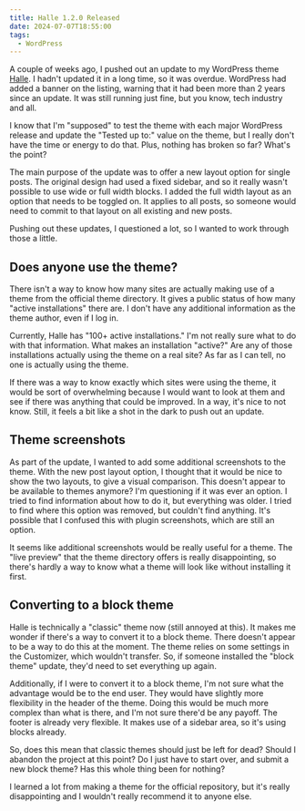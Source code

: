 ```yaml
---
title: Halle 1.2.0 Released
date: 2024-07-07T18:55:00
tags:
  - WordPress
---
```

A couple of weeks ago, I pushed out an update to my WordPress theme [Halle](https://wordpress.org/themes/halle). I hadn't updated it in a long time, so it was overdue. WordPress had added a banner on the listing, warning that it had been more than 2 years since an update. It was still running just fine, but you know, tech industry and all.

I know that I'm "supposed" to test the theme with each major WordPress release and update the "Tested up to:" value on the theme, but I really don't have the time or energy to do that. Plus, nothing has broken so far? What's the point?

The main purpose of the update was to offer a new layout option for single posts. The original design had used a fixed sidebar, and so it really wasn't possible to use wide or full width blocks. I added the full width layout as an option that needs to be toggled on. It applies to all posts, so someone would need to commit to that layout on all existing and new posts.

Pushing out these updates, I questioned a lot, so I wanted to work through those a little.

## Does anyone use the theme?

There isn't a way to know how many sites are actually making use of a theme from the official theme directory. It gives a public status of how many "active installations" there are. I don't have any additional information as the theme author, even if I log in.

Currently, Halle has "100+ active installations." I'm not really sure what to do with that information. What makes an installation "active?" Are any of those installations actually using the theme on a real site? As far as I can tell, no one is actually using the theme.

If there was a way to know exactly which sites were using the theme, it would be sort of overwhelming because I would want to look at them and see if there was anything that could be improved. In a way, it's nice to not know. Still, it feels a bit like a shot in the dark to push out an update.

## Theme screenshots

As part of the update, I wanted to add some additional screenshots to the theme. With the new post layout option, I thought that it would be nice to show the two layouts, to give a visual comparison. This doesn't appear to be available to themes anymore? I'm questioning if it was ever an option. I tried to find information about how to do it, but everything was older. I tried to find where this option was removed, but couldn't find anything. It's possible that I confused this with plugin screenshots, which are still an option.

It seems like additional screenshots would be really useful for a theme. The "live preview" that the theme directory offers is really disappointing, so there's hardly a way to know what a theme will look like without installing it first.

## Converting to a block theme

Halle is technically a "classic" theme now (still annoyed at this). It makes me wonder if there's a way to convert it to a block theme. There doesn't appear to be a way to do this at the moment. The theme relies on some settings in the Customizer, which wouldn't transfer. So, if someone installed the "block theme" update, they'd need to set everything up again.

Additionally, if I were to convert it to a block theme, I'm not sure what the advantage would be to the end user. They would have slightly more flexibility in the header of the theme. Doing this would be much more complex than what is there, and I'm not sure there'd be any payoff. The footer is already very flexible. It makes use of a sidebar area, so it's using blocks already.

So, does this mean that classic themes should just be left for dead? Should I abandon the project at this point? Do I just have to start over, and submit a new block theme? Has this whole thing been for nothing?

I learned a lot from making a theme for the official repository, but it's really disappointing and I wouldn't really recommend it to anyone else.